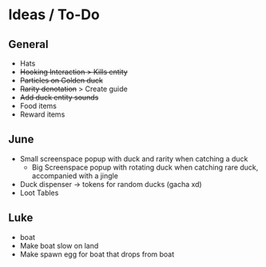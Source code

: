 # Ideas / To-Do

General
----------
- Hats
- ~~Hooking Interaction > Kills entity~~
- ~~Particles on Golden duck~~
- ~~Rarity denotation~~ > Create guide
- ~~Add duck entity sounds~~
- Food items
- Reward items

June
----------
- Small screenspace popup with duck and rarity when catching a duck
  - Big Screenspace popup with rotating duck when catching rare duck, accompanied with a jingle
- Duck dispenser -> tokens for random ducks (gacha xd)
- Loot Tables

Luke
---------

- boat
- Make boat slow on land
- Make spawn egg for boat that drops from boat